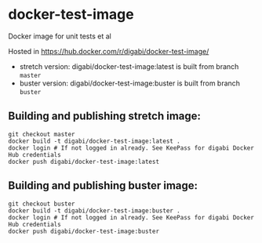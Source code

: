 # docker-test-image
Docker image for unit tests et al

Hosted in https://hub.docker.com/r/digabi/docker-test-image/

* stretch version: digabi/docker-test-image:latest is built from branch `master`
* buster version: digabi/docker-test-image:buster is built from branch `buster`

## Building and publishing stretch image:

```
git checkout master
docker build -t digabi/docker-test-image:latest .
docker login # If not logged in already. See KeePass for digabi Docker Hub credentials
docker push digabi/docker-test-image:latest
```

## Building and publishing buster image:

```
git checkout buster
docker build -t digabi/docker-test-image:buster .
docker login # If not logged in already. See KeePass for digabi Docker Hub credentials
docker push digabi/docker-test-image:buster
```

